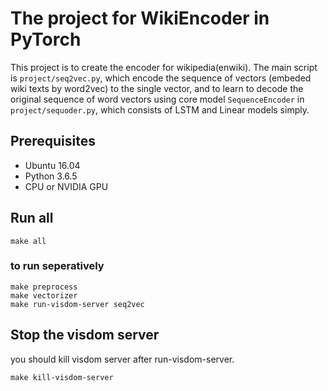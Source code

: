 # The project for WikiEncoder in PyTorch
This project is to create the encoder for wikipedia(enwiki).
The main script is `project/seq2vec.py`, which encode the sequence of vectors (embeded wiki texts by word2vec)
to the single vector, and to learn to decode the original sequence of word vectors
using core model `SequenceEncoder` in `project/sequoder.py`, which consists of LSTM and Linear models simply.

## Prerequisites
- Ubuntu 16.04
- Python 3.6.5
- CPU or NVIDIA GPU

## Run all
```
make all
```
### to run seperatively
```
make preprocess
make vectorizer
make run-visdom-server seq2vec
```

## Stop the visdom server
you should kill visdom server after run-visdom-server.
```
make kill-visdom-server
```
